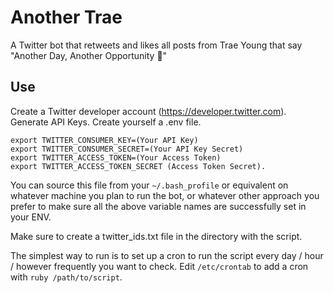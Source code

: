 # Another Trae

A Twitter bot that retweets and likes all posts from Trae Young that say
"Another Day, Another Opportunity 💯"

## Use

Create a Twitter developer account (https://developer.twitter.com). Generate API Keys. Create yourself a .env file.

```
export TWITTER_CONSUMER_KEY=(Your API Key)
export TWITTER_CONSUMER_SECRET=(Your API Key Secret)
export TWITTER_ACCESS_TOKEN=(Your Access Token)
export TWITTER_ACCESS_TOKEN_SECRET (Access Token Secret). 
```

You can source this file from your `~/.bash_profile` or equivalent on whatever machine you plan to run the bot, or whatever other approach you prefer to make sure all the above variable names are successfully set in your ENV. 

Make sure to create a twitter_ids.txt file in the directory with the script.

The simplest way to run is to set up a cron to run the script every day / hour / however frequently you want to check. Edit `/etc/crontab` to add a cron with `ruby /path/to/script`. 
